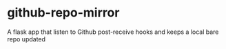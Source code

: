 github-repo-mirror
==================

A flask app that listen to Github post-receive hooks and keeps a local bare repo updated
